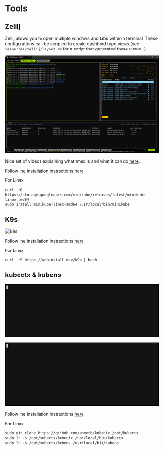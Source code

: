 # Tools

## Zellij

Zellij allows you to open multiple windows and tabs within a terminal. These configurations can be scripted to create dashbord type views (see `resources/zellij/layout.md` for a script that generated these views...)

![Dev Env](images/zellij.png)

Nice set of videos explaining what tmux is and what it can do [here](https://www.youtube.com/watch?v=gmjyMxezIWU).

Follow the installation instructions [here](https://minikube.sigs.k8s.io/docs/start/)

For Linux

```shell
curl -LO https://storage.googleapis.com/minikube/releases/latest/minikube-linux-amd64
sudo install minikube-linux-amd64 /usr/local/bin/minikube
```

## K9s

![k9s](../images/k9s.jpg)

Follow the installation instructions [here](https://github.com/derailed/k9s).

For Linux

```shell
curl -sS https://webinstall.dev/k9s | bash
```

## kubectx & kubens

![kubectx](../images/kubectx-demo.gif)

![kubens](../images/kubens-demo.gif)

Follow the installation instructions [here](https://github.com/ahmetb/kubectx).

For Linux

```shell
sudo git clone https://github.com/ahmetb/kubectx /opt/kubectx
sudo ln -s /opt/kubectx/kubectx /usr/local/bin/kubectx
sudo ln -s /opt/kubectx/kubens /usr/local/bin/kubens
```
